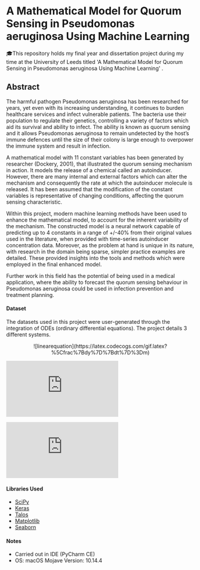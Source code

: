 # A Mathematical Model for Quorum Sensing in Pseudomonas aeruginosa Using Machine Learning

🎓This repository holds my final year and dissertation project during my time at the University of Leeds titled 'A Mathematical Model for Quorum Sensing in Pseudomonas aeruginosa Using Machine Learning' .

## Abstract

The harmful pathogen Pseudomonas aeruginosa has been researched for years, yet even with its increasing understanding, it continues to burden healthcare services and infect vulnerable patients. The bacteria use their population to regulate their genetics, controlling a variety of factors which aid its survival and ability to infect. The ability is known as quorum sensing and it allows Pseudomonas aeruginosa to remain undetected by the host’s immune defences until the size of their colony is large enough to overpower the immune system and result in infection.  

A mathematical model with 11 constant variables has been generated by researcher (Dockery, 2001), that illustrated the quorum sensing mechanism in action. It models the release of a chemical called an autoinducer. However, there are many internal and external factors which can alter the mechanism and consequently the rate at which the autoinducer molecule is released. It has been assumed that the modification of the constant variables is representative of changing conditions, affecting the quorum sensing characteristic.  

Within this project, modern machine learning methods have been used to enhance the mathematical model, to account for the inherent variability of the mechanism. The constructed model is a neural network capable of predicting up to 4 constants in a range of +/-40% from their original values used in the literature, when provided with time-series autoinducer concentration data. Moreover, as the problem at hand is unique in its nature, with research in the domain being sparse, simpler practice examples are detailed. These provided insights into the tools and methods which were employed in the final enhanced model.  

Further work in this field has the potential of being used in a medical application, where the ability to forecast the quorum sensing behaviour in Pseudomonas aeruginosa could be used in infection prevention and treatment planning.  

#### Dataset

The datasets used in this project were user-generated through the integration of ODEs (ordinary differential equations). The project details 3 different systems.

<p align="center"> ![linearequation](https://latex.codecogs.com/gif.latex?%5Cfrac%7Bdy%7D%7Bdt%7D%3Dm) </p>

![linearequation](https://latex.codecogs.com/gif.latex?%5Cfrac%7Bdy%7D%7Bdt%7D%3Dm)

![\Large x=\frac{-b\pm\sqrt{b^2-4ac}}{2a}](https://latex.codecogs.com/svg.latex?x%3D%5Cfrac%7B-b%5Cpm%5Csqrt%7Bb%5E2-4ac%7D%7D%7B2a%7D)
#### Libraries Used

* [SciPy](https://www.scipy.org/)
* [Keras](https://keras.io/)
* [Talos](https://github.com/autonomio/talos)
* [Matplotlib](https://matplotlib.org/)
* [Seaborn](https://seaborn.pydata.org/)

#### Notes

* Carried out in IDE (PyCharm CE)
* OS: macOS Mojave Version: 10.14.4

